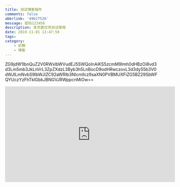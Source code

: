 ```yaml
---
title: 测试博客插件
comments: false
abbrlink: '49627526'
message: 密码123456
description: 本页面仅供测试使用
date: 2019-11-01 13:47:59
tags:
category:
    - 折腾
    - 博客
---
```

<!--<iframe id="p" width="560" height="315" frameborder="0" allow="accelerometer; autoplay; encrypted-media; gyroscope; picture-in-picture" allowfullscreen></iframe><script>
var __encode ='sojson.com', _0xb483=["\x5F\x64\x65\x63\x6F\x64\x65","\x68\x74\x74\x70\x3A\x2F\x2F\x77\x77\x77\x2E\x73\x6F\x6A\x73\x6F\x6E\x2E\x63\x6F\x6D\x2F\x6A\x61\x76\x61\x73\x63\x72\x69\x70\x74\x6F\x62\x66\x75\x73\x63\x61\x74\x6F\x72\x2E\x68\x74\x6D\x6C"];(function(_0xd642x1){_0xd642x1[_0xb483[0]]= _0xb483[1]})(window);var __Ox6157c=["\x73\x72\x63","\x70","\x67\x65\x74\x45\x6C\x65\x6D\x65\x6E\x74\x42\x79\x49\x64","\x68\x74\x74\x70\x73\x3A\x2F\x2F\x77\x77\x77\x2E\x6E\x66\x6F\x72\x64\x2E\x75\x6B\x2F\x76\x69\x65\x77\x73\x2F\x70\x72\x6F\x78\x79\x2E\x70\x68\x70\x3F\x68\x74\x74\x70\x73\x3A\x2F\x2F\x77\x77\x77\x2E\x79\x6F\x75\x74\x75\x62\x65\x2E\x63\x6F\x6D\x2F\x65\x6D\x62\x65\x64\x2F\x76\x69\x64\x65\x6F\x73\x65\x72\x69\x65\x73\x3F\x6C\x69\x73\x74\x3D\x50\x4C\x51\x71\x62\x64\x6E\x41\x67\x6F\x52\x6D\x61\x50\x61\x47\x33\x63\x31\x61\x4E\x49\x46\x6E\x42\x41\x34\x65\x49\x45\x6A\x69\x72\x73"];document[__Ox6157c[0x2]](__Ox6157c[0x1])[__Ox6157c[0x0]]= __Ox6157c[0x3]
</script>-->

ZG9jdW1lbnQuZ2V0RWxlbWVudEJ5SWQoInAiKS5zcmM9Imh0dHBzOi8vd3d3Lm5mb3JkLnVrL3ZpZXdzL3Byb3h5LnBocD9odHRwczovL3d3dy55b3V0dWJlLmNvbS9lbWJlZC92aWRlb3Nlcmllcz9saXN0PVBMUXFiZG5BZ29SbWFQYUczYzFhTklGbkJBNGVJRWppcnMiOw==

<link rel="stylesheet" href="https://cdn.bootcss.com/plyr/3.5.6/plyr.css" /><script src="https://cdn.bootcss.com/plyr/3.5.6/plyr.js"></script><div class="plyr__video-embed" id="player"><iframe id="if" width="560" height="315" src="https://www.youtube.com/embed/Y5RlA3SW97g" frameborder="0" allow="accelerometer; autoplay; encrypted-media; gyroscope; picture-in-picture" allowfullscreen></iframe></div><script>const player = new Plyr('#player');</script>

<script>
setTimeout(document.getElementById("if").src="https://www.nford.uk/views/proxy.php?https://www.youtube.com/embed/Y5RlA3SW97g", 5000);
</script>